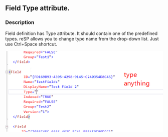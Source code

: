 ## Field Type attribute.

### Description
Field definition has Type attribute. It should contain one of the predefined types.
reSP allows you to change type name from the drop-down list.
Just use Ctrl+Space shortcut.

![Field Type attribute image](../../../assets/fieldtype.gif)